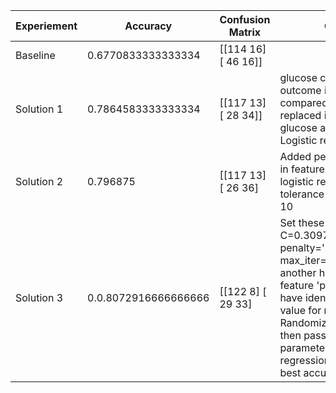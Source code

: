 | Experiement | Accuracy             | Confusion Matrix      | Comment                                                                                                                                                                                                                                                                                                                |
| ----------- | -------------------- | --------------------- | ---------------------------------------------------------------------------------------------------------------------------------------------------------------------------------------------------------------------------------------------------------------------------------------------------------------------- |
| Baseline    | 0.6770833333333334   | [[114  16] [ 46  16]] |                                                                                                                                                                                                                                                                                                                        |
| Solution 1  | 0.7864583333333334   | [[117  13] [ 28  34]] | glucose correlation with outcome is high as compared to insulin so replaced insulin with glucose and apllied default Logistic regression                                                                                                                                                                               |
| Solution 2  | 0.796875             | [[117 13] [ 26 36]    | Added pedigree and insulin in feature list and raised logistic regression tolerance(criteria to stop) to 10                                                                                                                                                                                                            |
| Solution 3  | 0.0.8072916666666666 | [[122 8] [ 29 33]     | Set these parameters for C=0.30971587230022724, penalty='l2', solver='saga', max_iter=5000 and added another highly correlated feature 'pedigree' in model .I have identified the best value for model using RandomizedSearchCV a nd then passed those parameters in logistic regression function to see best accuracy |
